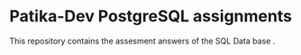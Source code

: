 # Patika-Dev PostgreSQL assignments

This repository contains the assesment answers of the SQL Data base .